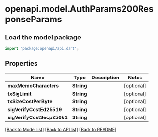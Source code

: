# openapi.model.AuthParams200ResponseParams

## Load the model package
```dart
import 'package:openapi/api.dart';
```

## Properties
Name | Type | Description | Notes
------------ | ------------- | ------------- | -------------
**maxMemoCharacters** | **String** |  | [optional] 
**txSigLimit** | **String** |  | [optional] 
**txSizeCostPerByte** | **String** |  | [optional] 
**sigVerifyCostEd25519** | **String** |  | [optional] 
**sigVerifyCostSecp256k1** | **String** |  | [optional] 

[[Back to Model list]](../README.md#documentation-for-models) [[Back to API list]](../README.md#documentation-for-api-endpoints) [[Back to README]](../README.md)


